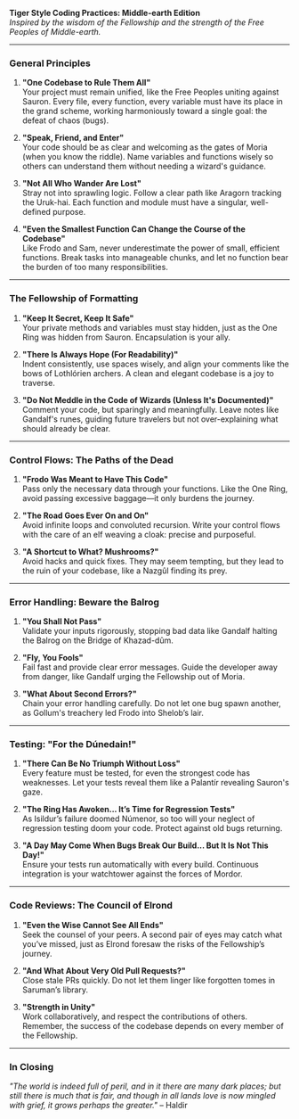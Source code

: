 **Tiger Style Coding Practices: Middle-earth Edition**  
_Inspired by the wisdom of the Fellowship and the strength of the Free Peoples of Middle-earth._

---

### **General Principles**

1. **"One Codebase to Rule Them All"**  
   Your project must remain unified, like the Free Peoples uniting against Sauron. Every file, every function, every variable must have its place in the grand scheme, working harmoniously toward a single goal: the defeat of chaos (bugs).

2. **"Speak, Friend, and Enter"**  
   Your code should be as clear and welcoming as the gates of Moria (when you know the riddle). Name variables and functions wisely so others can understand them without needing a wizard's guidance.

3. **"Not All Who Wander Are Lost"**  
   Stray not into sprawling logic. Follow a clear path like Aragorn tracking the Uruk-hai. Each function and module must have a singular, well-defined purpose.

4. **"Even the Smallest Function Can Change the Course of the Codebase"**  
   Like Frodo and Sam, never underestimate the power of small, efficient functions. Break tasks into manageable chunks, and let no function bear the burden of too many responsibilities.

---

### **The Fellowship of Formatting**

1. **"Keep It Secret, Keep It Safe"**  
   Your private methods and variables must stay hidden, just as the One Ring was hidden from Sauron. Encapsulation is your ally.

2. **"There Is Always Hope (For Readability)"**  
   Indent consistently, use spaces wisely, and align your comments like the bows of Lothlórien archers. A clean and elegant codebase is a joy to traverse.

3. **"Do Not Meddle in the Code of Wizards (Unless It's Documented)"**  
   Comment your code, but sparingly and meaningfully. Leave notes like Gandalf's runes, guiding future travelers but not over-explaining what should already be clear.

---

### **Control Flows: The Paths of the Dead**

1. **"Frodo Was Meant to Have This Code"**  
   Pass only the necessary data through your functions. Like the One Ring, avoid passing excessive baggage—it only burdens the journey.

2. **"The Road Goes Ever On and On"**  
   Avoid infinite loops and convoluted recursion. Write your control flows with the care of an elf weaving a cloak: precise and purposeful.

3. **"A Shortcut to What? Mushrooms?"**  
   Avoid hacks and quick fixes. They may seem tempting, but they lead to the ruin of your codebase, like a Nazgûl finding its prey.

---

### **Error Handling: Beware the Balrog**

1. **"You Shall Not Pass"**  
   Validate your inputs rigorously, stopping bad data like Gandalf halting the Balrog on the Bridge of Khazad-dûm.

2. **"Fly, You Fools"**  
   Fail fast and provide clear error messages. Guide the developer away from danger, like Gandalf urging the Fellowship out of Moria.

3. **"What About Second Errors?"**  
   Chain your error handling carefully. Do not let one bug spawn another, as Gollum's treachery led Frodo into Shelob’s lair.

---

### **Testing: "For the Dúnedain!"**

1. **"There Can Be No Triumph Without Loss"**  
   Every feature must be tested, for even the strongest code has weaknesses. Let your tests reveal them like a Palantír revealing Sauron's gaze.

2. **"The Ring Has Awoken... It’s Time for Regression Tests"**  
   As Isildur’s failure doomed Númenor, so too will your neglect of regression testing doom your code. Protect against old bugs returning.

3. **"A Day May Come When Bugs Break Our Build... But It Is Not This Day!"**  
   Ensure your tests run automatically with every build. Continuous integration is your watchtower against the forces of Mordor.

---

### **Code Reviews: The Council of Elrond**

1. **"Even the Wise Cannot See All Ends"**  
   Seek the counsel of your peers. A second pair of eyes may catch what you’ve missed, just as Elrond foresaw the risks of the Fellowship’s journey.

2. **"And What About Very Old Pull Requests?"**  
   Close stale PRs quickly. Do not let them linger like forgotten tomes in Saruman’s library.

3. **"Strength in Unity"**  
   Work collaboratively, and respect the contributions of others. Remember, the success of the codebase depends on every member of the Fellowship.

---

### **In Closing**

_"The world is indeed full of peril, and in it there are many dark places; but still there is much that is fair, and though in all lands love is now mingled with grief, it grows perhaps the greater."_ – Haldir
